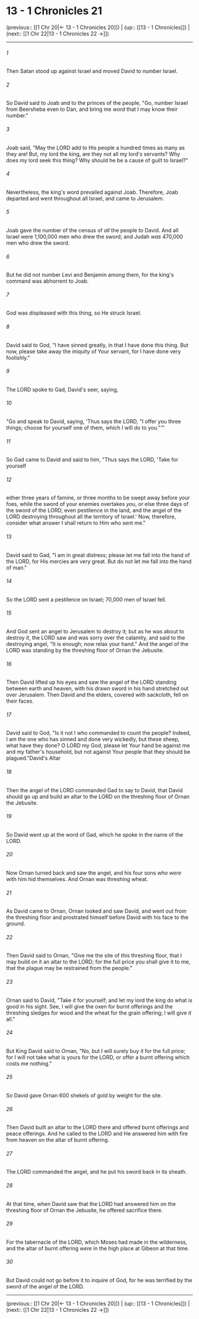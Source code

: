 # 13 - 1 Chronicles 21

(previous:: [[1 Chr 20|← 13 - 1 Chronicles 20]]) | (up:: [[13 - 1 Chronicles]]) | (next:: [[1 Chr 22|13 - 1 Chronicles 22 →]])

***


###### 1 
Then Satan stood up against Israel and moved David to number Israel. 

###### 2 
So David said to Joab and to the princes of the people, "Go, number Israel from Beersheba even to Dan, and bring me _word_ that I may know their number." 

###### 3 
Joab said, "May the LORD add to His people a hundred times as many as they are! But, my lord the king, are they not all my lord's servants? Why does my lord seek this thing? Why should he be a cause of guilt to Israel?" 

###### 4 
Nevertheless, the king's word prevailed against Joab. Therefore, Joab departed and went throughout all Israel, and came to Jerusalem. 

###### 5 
Joab gave the number of the census of _all_ the people to David. And all Israel were 1,100,000 men who drew the sword; and Judah _was_ 470,000 men who drew the sword. 

###### 6 
But he did not number Levi and Benjamin among them, for the king's command was abhorrent to Joab. 

###### 7 
God was displeased with this thing, so He struck Israel. 

###### 8 
David said to God, "I have sinned greatly, in that I have done this thing. But now, please take away the iniquity of Your servant, for I have done very foolishly." 

###### 9 
The LORD spoke to Gad, David's seer, saying, 

###### 10 
"Go and speak to David, saying, 'Thus says the LORD, "I offer you three things; choose for yourself one of them, which I will do to you."'" 

###### 11 
So Gad came to David and said to him, "Thus says the LORD, 'Take for yourself 

###### 12 
either three years of famine, or three months to be swept away before your foes, while the sword of your enemies overtakes _you_, or else three days of the sword of the LORD, even pestilence in the land, and the angel of the LORD destroying throughout all the territory of Israel.' Now, therefore, consider what answer I shall return to Him who sent me." 

###### 13 
David said to Gad, "I am in great distress; please let me fall into the hand of the LORD, for His mercies are very great. But do not let me fall into the hand of man." 

###### 14 
So the LORD sent a pestilence on Israel; 70,000 men of Israel fell. 

###### 15 
And God sent an angel to Jerusalem to destroy it; but as he was about to destroy _it_, the LORD saw and was sorry over the calamity, and said to the destroying angel, "It is enough; now relax your hand." And the angel of the LORD was standing by the threshing floor of Ornan the Jebusite. 

###### 16 
Then David lifted up his eyes and saw the angel of the LORD standing between earth and heaven, with his drawn sword in his hand stretched out over Jerusalem. Then David and the elders, covered with sackcloth, fell on their faces. 

###### 17 
David said to God, "Is it not I who commanded to count the people? Indeed, I am the one who has sinned and done very wickedly, but these sheep, what have they done? O LORD my God, please let Your hand be against me and my father's household, but not against Your people that they should be plagued."David's Altar 

###### 18 
Then the angel of the LORD commanded Gad to say to David, that David should go up and build an altar to the LORD on the threshing floor of Ornan the Jebusite. 

###### 19 
So David went up at the word of Gad, which he spoke in the name of the LORD. 

###### 20 
Now Ornan turned back and saw the angel, and his four sons _who were_ with him hid themselves. And Ornan was threshing wheat. 

###### 21 
As David came to Ornan, Ornan looked and saw David, and went out from the threshing floor and prostrated himself before David with his face to the ground. 

###### 22 
Then David said to Ornan, "Give me the site of _this_ threshing floor, that I may build on it an altar to the LORD; for the full price you shall give it to me, that the plague may be restrained from the people." 

###### 23 
Ornan said to David, "Take _it_ for yourself; and let my lord the king do what is good in his sight. See, I will give the oxen for burnt offerings and the threshing sledges for wood and the wheat for the grain offering; I will give _it_ all." 

###### 24 
But King David said to Ornan, "No, but I will surely buy _it_ for the full price; for I will not take what is yours for the LORD, or offer a burnt offering which costs me nothing." 

###### 25 
So David gave Ornan 600 shekels of gold by weight for the site. 

###### 26 
Then David built an altar to the LORD there and offered burnt offerings and peace offerings. And he called to the LORD and He answered him with fire from heaven on the altar of burnt offering. 

###### 27 
The LORD commanded the angel, and he put his sword back in its sheath. 

###### 28 
At that time, when David saw that the LORD had answered him on the threshing floor of Ornan the Jebusite, he offered sacrifice there. 

###### 29 
For the tabernacle of the LORD, which Moses had made in the wilderness, and the altar of burnt offering _were_ in the high place at Gibeon at that time. 

###### 30 
But David could not go before it to inquire of God, for he was terrified by the sword of the angel of the LORD.

***

(previous:: [[1 Chr 20|← 13 - 1 Chronicles 20]]) | (up:: [[13 - 1 Chronicles]]) | (next:: [[1 Chr 22|13 - 1 Chronicles 22 →]])
